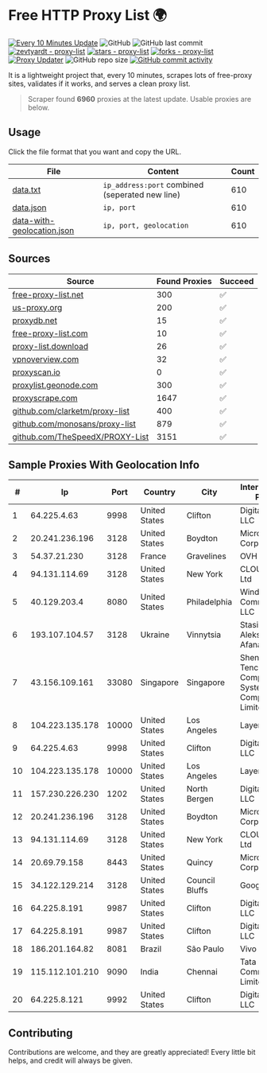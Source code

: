 
# Free HTTP Proxy List 🌍

[![Every 10 Minutes Update](https://github.com/mertguvencli/http-proxy-list/actions/workflows/main.yml/badge.svg?branch=main)](https://github.com/mertguvencli/http-proxy-list/actions/workflows/main.yml)
![GitHub](https://img.shields.io/github/license/mertguvencli/http-proxy-list)
![GitHub last commit](https://img.shields.io/github/last-commit/mertguvencli/http-proxy-list)
[![zevtyardt - proxy-list](https://img.shields.io/static/v1?label=zevtyardt&message=proxy-list&color=blue&logo=github)](https://github.com/zevtyardt/proxy-list "Go to GitHub repo")
[![stars - proxy-list](https://img.shields.io/github/stars/zevtyardt/proxy-list?style=social)](https://github.com/zevtyardt/proxy-list)
[![forks - proxy-list](https://img.shields.io/github/forks/zevtyardt/proxy-list?style=social)](https://github.com/zevtyardt/proxy-list)
[![Proxy Updater](https://github.com/zevtyardt/proxy-list/workflows/Proxy%20Updater/badge.svg)](https://github.com/zevtyardt/proxy-list/actions?query=workflow:"Proxy+Updater")
![GitHub repo size](https://img.shields.io/github/repo-size/zevtyardt/proxy-list)
[![GitHub commit activity](https://img.shields.io/github/commit-activity/m/zevtyardt/proxy-list?logo=commits)](https://github.com/zevtyardt/proxy-list/commits/main)

It is a lightweight project that, every 10 minutes, scrapes lots of free-proxy sites, validates if it works, and serves a clean proxy list.

> Scraper found **6960** proxies at the latest update. Usable proxies are below.

## Usage

Click the file format that you want and copy the URL.

|File|Content|Count|
|----|-------|-----|
|[data.txt](https://raw.githubusercontent.com/mertguvencli/http-proxy-list/main/proxy-list/data.txt)|`ip_address:port` combined (seperated new line)|610|
|[data.json](https://raw.githubusercontent.com/mertguvencli/http-proxy-list/main/proxy-list/data.json)|`ip, port`|610|
|[data-with-geolocation.json](https://raw.githubusercontent.com/mertguvencli/http-proxy-list/main/proxy-list/data-with-geolocation.json)|`ip, port, geolocation`|610|

## Sources

|Source|Found Proxies|Succeed|
|------|-------------|-------|
|[free-proxy-list.net](https://free-proxy-list.net)|300|✅|
|[us-proxy.org](https://www.us-proxy.org)|200|✅|
|[proxydb.net](http://proxydb.net)|15|✅|
|[free-proxy-list.com](https://free-proxy-list.com/?page=&port=&type%5B%5D=http&type%5B%5D=https&up_time=0&search=Search)|10|✅|
|[proxy-list.download](https://www.proxy-list.download/HTTP)|26|✅|
|[vpnoverview.com](https://vpnoverview.com/privacy/anonymous-browsing/free-proxy-servers)|32|✅|
|[proxyscan.io](https://www.proxyscan.io)|0|✅|
|[proxylist.geonode.com](https://proxylist.geonode.com/api/proxy-list?limit=300&page=1&sort_by=lastChecked&sort_type=desc&protocols=http,https)|300|✅|
|[proxyscrape.com](https://api.proxyscrape.com/v2/?request=displayproxies&protocol=http&timeout=10000&country=all&ssl=all&anonymity=all)|1647|✅|
|[github.com/clarketm/proxy-list](https://raw.githubusercontent.com/clarketm/proxy-list/master/proxy-list-raw.txt)|400|✅|
|[github.com/monosans/proxy-list](https://raw.githubusercontent.com/monosans/proxy-list/main/proxies/http.txt)|879|✅|
|[github.com/TheSpeedX/PROXY-List](https://raw.githubusercontent.com/TheSpeedX/PROXY-List/master/http.txt)|3151|✅|


## Sample Proxies With Geolocation Info

|#|Ip|Port|Country|City|Internet Service Provider|
|-|--|----|-------|----|-------------------------|
|1|64.225.4.63|9998|United States|Clifton|DigitalOcean, LLC|
|2|20.241.236.196|3128|United States|Boydton|Microsoft Corporation|
|3|54.37.21.230|3128|France|Gravelines|OVH SAS|
|4|94.131.114.69|3128|United States|New York|CLOUD LEASE Ltd|
|5|40.129.203.4|8080|United States|Philadelphia|Windstream Communications LLC|
|6|193.107.104.57|3128|Ukraine|Vinnytsia|Stasishen Aleksandr Afanasiyovich|
|7|43.156.109.161|33080|Singapore|Singapore|Shenzhen Tencent Computer Systems Company Limited|
|8|104.223.135.178|10000|United States|Los Angeles|LayerHost|
|9|64.225.4.63|9998|United States|Clifton|DigitalOcean, LLC|
|10|104.223.135.178|10000|United States|Los Angeles|LayerHost|
|11|157.230.226.230|1202|United States|North Bergen|DigitalOcean, LLC|
|12|20.241.236.196|3128|United States|Boydton|Microsoft Corporation|
|13|94.131.114.69|3128|United States|New York|CLOUD LEASE Ltd|
|14|20.69.79.158|8443|United States|Quincy|Microsoft Corporation|
|15|34.122.129.214|3128|United States|Council Bluffs|Google LLC|
|16|64.225.8.191|9987|United States|Clifton|DigitalOcean, LLC|
|17|64.225.8.191|9987|United States|Clifton|DigitalOcean, LLC|
|18|186.201.164.82|8081|Brazil|São Paulo|Vivo|
|19|115.112.101.210|9090|India|Chennai|Tata Communications Limited|
|20|64.225.8.121|9992|United States|Clifton|DigitalOcean, LLC|



## Contributing

Contributions are welcome, and they are greatly appreciated! Every
little bit helps, and credit will always be given.

